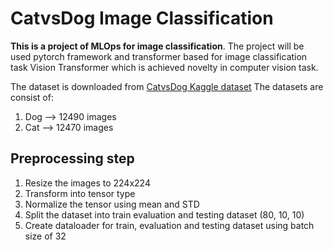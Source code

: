 # CatvsDog Image Classification
**This is a project of MLOps for image classification**. The project will be used pytorch framework and transformer based for image classification task Vision Transformer which is achieved novelty in computer vision task. 

The dataset is downloaded from [CatvsDog Kaggle dataset](https://www.kaggle.com/datasets/karakaggle/kaggle-cat-vs-dog-dataset/data)
The datasets are consist of:
1. Dog --> 12490 images
2. Cat --> 12470 images

## Preprocessing step
1. Resize the images to 224x224
2. Transform into tensor type
3. Normalize the tensor using mean and STD
4. Split the dataset into train evaluation and testing dataset (80, 10, 10)
5. Create dataloader for train, evaluation and testing dataset using batch size of 32